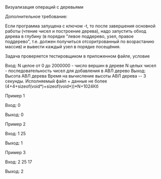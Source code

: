 Визуализация операций с деревьями

Дополнительное требование:

Если программа запущена с ключом -t, то после завершения основной работы (чтение чисел и построение дерева), надо запустить обход дерева в глубину (в порядке "левое поддерево, узел, правое поддерево", т.е. должен получиться отсоритрованный по возрастанию массив) и вывести каждый узел в порядке посещёния.

Задача проверяется тестировщиком в приложенном файле, условие

Вход: 	N целое от 0 до 2000000 - число вершин в дереве 	N целых чисел - последовательность чисел для добавления в АВЛ дерево  Выход: 	Высота АВЛ дерева  	Время на вычисление высоты АВЛ дерева -- 3 секунды.  Исполняемый файл + данные не более (4+4+sizeof(void*)+sizeof(void*))*N+1024Кб   

Пример 1

Вход: 0

 Выход: 0  



Пример 2 

Вход: 1 25 

Выход: 1  



Пример 3 

Вход: 2 25 17 

Выход: 2
